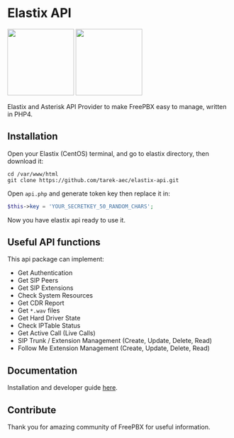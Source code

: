 # Elastix API
<p align="left"><img src="https://raw.githubusercontent.com/tarek-aec/elastix-api/master/elastix.png" width="150"> <img src="https://raw.githubusercontent.com/tarek-aec/elastix-api/master/asterisk.png" width="150"></p>

Elastix and Asterisk API Provider to make FreePBX easy to manage, written in PHP4.

## Installation
Open your Elastix (CentOS) terminal, and go to elastix directory, then download it:

```
cd /var/www/html
git clone https://github.com/tarek-aec/elastix-api.git
```

Open `api.php` and generate token key then replace it in:

```php
$this->key = 'YOUR_SECRETKEY_50_RANDOM_CHARS';
```

Now you have elastix api ready to use it.

## Useful API functions
This api package can implement:

* Get Authentication
* Get SIP Peers
* Get SIP Extensions
* Check System Resources
* Get CDR Report
* Get `*.wav` files
* Get Hard Driver State
* Check IPTable Status
* Get Active Call (Live Calls)
* SIP Trunk / Extension Management (Create, Update, Delete, Read)
* Follow Me Extension Management (Create, Update, Delete, Read)

## Documentation
Installation and developer guide [here](https://github.com/tarek-aec/elastix-api/wiki).

## Contribute

Thank you for amazing community of FreePBX for useful information.
